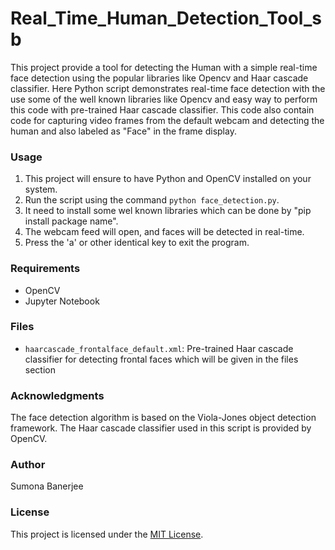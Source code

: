 
# Real_Time_Human_Detection_Tool_sb

This project provide a tool for detecting the Human with a simple real-time face detection using the popular libraries like Opencv and Haar cascade classifier.
Here Python script demonstrates real-time face detection with the use some of the well known libraries like Opencv and easy way to perform this code with pre-trained Haar cascade classifier. This code also contain code for capturing video frames from the default webcam and detecting the human and also labeled as "Face" in the frame display.

### Usage

1. This project will ensure to have Python and OpenCV installed on your system.
2. Run the script using the command `python face_detection.py`.
4. It need to install some wel known libraries which can be done by "pip install package name".
3. The webcam feed will open, and faces will be detected in real-time.
4. Press the 'a' or other identical key to exit the program.

### Requirements

- OpenCV
- Jupyter Notebook

### Files

- `haarcascade_frontalface_default.xml`: Pre-trained Haar cascade classifier for detecting frontal faces which will be given in the files section

### Acknowledgments

The face detection algorithm is based on the Viola-Jones object detection framework. The Haar cascade classifier used in this script is provided by OpenCV.

### Author

Sumona Banerjee

### License

This project is licensed under the [MIT License](LICENSE).
